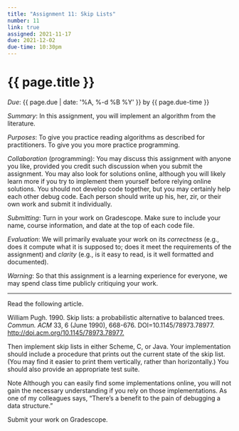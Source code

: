 ```yaml
---
title: "Assignment 11: Skip Lists"
number: 11
link: true
assigned: 2021-11-17
due: 2021-12-02
due-time: 10:30pm
---
```

# {{ page.title }}

*Due*: {{ page.due | date: '%A, %-d %B %Y' }} by {{ page.due-time }}

*Summary*: In this assignment, you will implement an algorithm from
the literature.

*Purposes*: To give you practice reading algorithms as described for
practitioners.  To give you you more practice programming.

*Collaboration* (programming): You may discuss this assignment with
anyone you like, provided you credit such discussion when you submit
the assignment.  You may also look for solutions online, although
you will likely learn more if you try to implement them yourself
before relying online solutions.  You should not develop code
together, but you may certainly help each other debug code.  Each
person should write up his, her, zir, or their own work and submit
it individually.

*Submitting*: Turn in your work on Gradescope.  Make sure to include
your name, course information, and date at the top of each code
file.

*Evaluation*: We will primarily evaluate your work on its *correctness*
(e.g., does it compute what it is supposed to; does it meet the
requirements of the assignment) and *clarity* (e.g., is it easy to read,
is it well formatted and documented).  

*Warning*: So that this assignment is a learning experience for everyone,
we may spend class time publicly critiquing your work.

---

Read the following article.

William Pugh. 1990. Skip lists: a probabilistic alternative to balanced trees. _Commun. ACM_ 33, 6 (June 1990), 668-676. DOI=10.1145/78973.78977. <http://doi.acm.org/10.1145/78973.78977.>

Then implement skip lists in either Scheme, C, or Java. Your implementation should include a procedure that prints out the current state of the skip list. (You may find it easier to print them vertically, rather than horizontally.) You should also provide an appropriate test suite.

Note Although you can easily find some implementations online, you will not gain the necessary understanding if you rely on those implementations. As one of my colleagues says, “There’s a benefit to the pain of debugging a data structure.”

Submit your work on Gradescope.
